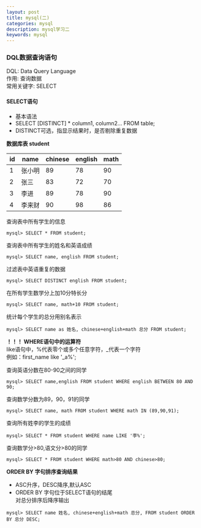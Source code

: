 ```yaml
---
layout: post
title: mysql(二)
categories: mysql
description: mysql学习二
keywords: mysql
---
```


### DQL数据查询语句  
DQL: Data Query Language  
作用: 查询数据  
常用关键字: SELECT  

#### SELECT语句  
* 基本语法  
* SELECT [DISTINCT] * column1, column2... FROM table;  
* DISTINCT可选，指显示结果时，是否剔除重复数据  

<strong>数据库表    student</strong>
<table>
		<thead>
				<tr>
						<th>id</th>
						<th>name</th>
						<th>chinese</th>
						<th>english</th>
						<th>math</th>
				</tr>
		</thead>
		<tbody>
				<tr>
						<td>1</td>
						<td>张小明</td>
						<td>89</td>
						<td>78</td>
						<td>90</td>
				</tr>
				<tr>
						<td>2</td>
						<td>张三</td>
						<td>83</td>
						<td>72</td>
						<td>70</td>
				</tr>
				<tr>
						<td>3</td>
						<td>李进</td>
						<td>89</td>
						<td>78</td>
						<td>90</td>
				</tr>
				<tr>
						<td>4</td>
						<td>李来财</td>
						<td>90</td>
						<td>98</td>
						<td>86</td>
				</tr>
		</tbody>
</table>

查询表中所有学生的信息  
```
mysql> SELECT * FROM student;
```  
查询表中所有学生的姓名和英语成绩  
```
mysql> SELECT name, english FROM student;
```  
过滤表中英语重复的数据  
```
mysql> SELECT DISTINCT english FROM student;  
```  
在所有学生数学分上加10分特长分  
```
mysql> SELECT name, math+10 FROM student;
```  
统计每个学生的总分用别名表示  
```
mysql> SELECT name as 姓名, chinese+english+math 总分 FROM student;
```  

<b>！！！ WHERE语句中的运算符</b>  
like语句中，%代表零个或多个任意字符，_代表一个字符  
例如：first_name like '_a%';

查询英语分数在80-90之间的同学
```
mysql> SELECT name,english FROM student WHERE english BETWEEN 80 AND 90;
```  
查询数学分数为89，90，91的同学  
```
mysql> SELECT name, math FROM student WHERE math IN (89,90,91);
```  
查询所有姓李的学生的成绩  
```
mysql> SELECT * FROM student WHERE name LIKE '李%';
```  
查询数学分>80,语文分>80的同学  
```
mysql> SELECT * FROM student WHERE math>80 AND chinese>80;
```  

<b>ORDER BY 字句排序查询结果</b>  
* ASC升序，DESC降序,默认ASC  
* ORDER BY 字句位于SELECT语句的结尾  
对总分排序后降序输出  
```
mysql> SELECT name 姓名, chinese+english+math 总分, FROM student ORDER BY 总分 DESC;
```  